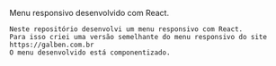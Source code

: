 Menu responsivo desenvolvido com React.

    Neste repositório desenvolvi um menu responsivo com React.
    Para isso criei uma versão semelhante do menu responsivo do site https://galben.com.br
    O menu desenvolvido está componentizado.
